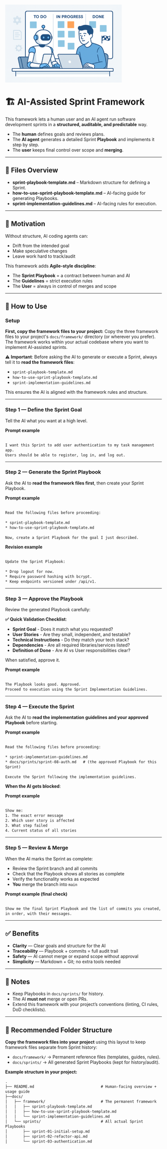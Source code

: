 <img src="banner.png" alt="AI-Assisted Sprint Framework Logo" height="250">

# 🏗️ AI-Assisted Sprint Framework

This framework lets a human user and an AI agent run software development sprints in a **structured, auditable, and predictable** way.

- The **human** defines goals and reviews plans.  
- The **AI agent** generates a detailed Sprint **Playbook** and implements it step by step.  
- The **user** keeps final control over scope and **merging**.

---

## 📑 Files Overview

- **sprint-playbook-template.md** – Markdown structure for defining a Sprint.  
- **how-to-use-sprint-playbook-template.md** – AI-facing guide for generating Playbooks.  
- **sprint-implementation-guidelines.md** – AI-facing rules for execution.  

---

## 🎯 Motivation

Without structure, AI coding agents can:
- Drift from the intended goal  
- Make speculative changes  
- Leave work hard to track/audit

This framework adds **Agile-style discipline**:
- The **Sprint Playbook** = a contract between human and AI  
- The **Guidelines** = strict execution rules  
- The **User** = always in control of merges and scope

---

## 🚀 How to Use

### Setup
**First, copy the framework files to your project:**
Copy the three framework files to your project's `docs/framework/` directory (or wherever you prefer). The framework works within your actual codebase where you want to implement AI-assisted sprints.

⚠️ **Important**: Before asking the AI to generate or execute a Sprint, always tell it to **read the framework files**:  
- `sprint-playbook-template.md`  
- `how-to-use-sprint-playbook-template.md`  
- `sprint-implementation-guidelines.md`  

This ensures the AI is aligned with the framework rules and structure.

---

### Step 1 — Define the Sprint Goal
Tell the AI what you want at a high level.

**Prompt example**
```

I want this Sprint to add user authentication to my task management app.
Users should be able to register, log in, and log out.

```

---

### Step 2 — Generate the Sprint Playbook
Ask the AI to **read the framework files first**, then create your Sprint Playbook.

**Prompt example**
```

Read the following files before proceeding:

* sprint-playbook-template.md  
* how-to-use-sprint-playbook-template.md

Now, create a Sprint Playbook for the goal I just described.

```

**Revision example**
```

Update the Sprint Playbook:

* Drop logout for now.
* Require password hashing with bcrypt.
* Keep endpoints versioned under /api/v1.

```

---

### Step 3 — Approve the Playbook
Review the generated Playbook carefully:

**✅ Quick Validation Checklist**:
- **Sprint Goal** - Does it match what you requested?
- **User Stories** - Are they small, independent, and testable?
- **Technical Instructions** - Do they match your tech stack?
- **Dependencies** - Are all required libraries/services listed?
- **Definition of Done** - Are AI vs User responsibilities clear?

When satisfied, approve it.

**Prompt example**
```

The Playbook looks good. Approved.
Proceed to execution using the Sprint Implementation Guidelines.

```

---

### Step 4 — Execute the Sprint
Ask the AI to **read the implementation guidelines and your approved Playbook** before starting.

**Prompt example**
```

Read the following files before proceeding:

* sprint-implementation-guidelines.md
* docs/sprints/sprint-08-auth.md   # (the approved Playbook for this Sprint)

Execute the Sprint following the implementation guidelines.

```

**When the AI gets blocked**:

**Prompt example**
```

Show me:
1. The exact error message
2. Which user story is affected  
3. What step failed
4. Current status of all stories

```

---

### Step 5 — Review & Merge
When the AI marks the Sprint as complete:
- Review the Sprint branch and all commits
- Check that the Playbook shows all stories as complete
- Verify the functionality works as expected
- **You** merge the branch into `main`

**Prompt example (final check)**
```

Show me the final Sprint Playbook and the list of commits you created,
in order, with their messages.

```

---

## ✅ Benefits

- **Clarity** — Clear goals and structure for the AI  
- **Traceability** — Playbook + commits = full audit trail  
- **Safety** — AI cannot merge or expand scope without approval  
- **Simplicity** — Markdown + Git; no extra tools needed

---

## 📌 Notes

- Keep Playbooks in `docs/sprints/` for history.  
- The AI **must not** merge or open PRs.  
- Extend this framework with your project’s conventions (linting, CI rules, DoD checklists).  

---

## 📂 Recommended Folder Structure

**Copy the framework files into your project** using this layout to keep framework files separate from Sprint history:

- `docs/framework/` → Permanent reference files (templates, guides, rules).  
- `docs/sprints/` → All generated Sprint Playbooks (kept for history/audit).  

**Example structure in your project:**
```plaintext
.
├── README.md                              # Human-facing overview + usage guide
├──docs/
│   ├── framework/                         # The permanent framework
│   │   ├── sprint-playbook-template.md
│   │   ├── how-to-use-sprint-playbook-template.md
│   │   └── sprint-implementation-guidelines.md
│   └── sprints/                           # All actual Sprint Playbooks
│       ├── sprint-01-initial-setup.md
│       ├── sprint-02-refactor-api.md
│       └── sprint-03-authentication.md
```

